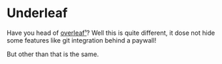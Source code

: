 # Underleaf
Have you head of [overleaf](https://overleaf.com)[¹](https://github.com/overleaf/overleaf)? Well this is quite different, it dose not hide some features like git integration behind a paywall!

But other than that is the same.